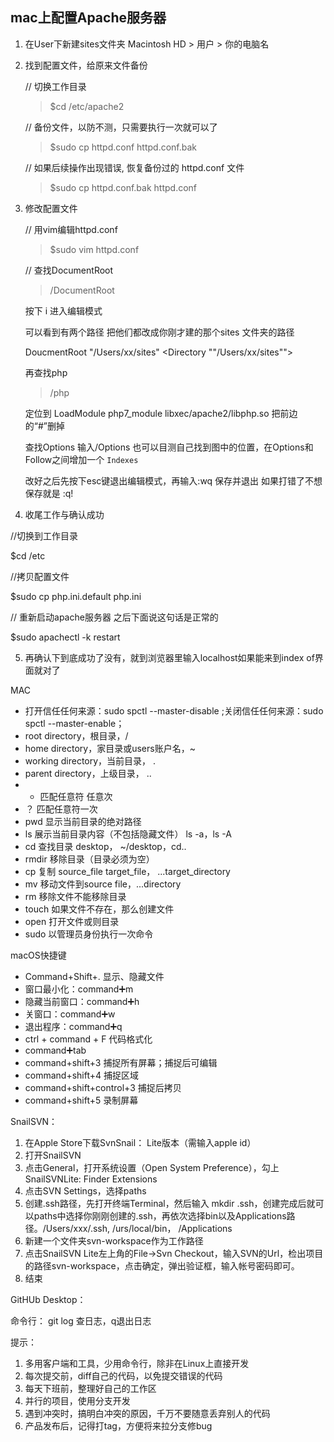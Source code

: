 ## mac上配置Apache服务器

1. 在User下新建sites文件夹 Macintosh HD > 用户 > 你的电脑名
2. 找到配置文件，给原来文件备份 
   
    // 切换工作目录
    > $cd /etc/apache2

    //  备份文件，以防不测，只需要执行一次就可以了
    > $sudo cp httpd.conf httpd.conf.bak

    // 如果后续操作出现错误, 恢复备份过的 httpd.conf 文件
    > $sudo cp httpd.conf.bak httpd.conf

3. 修改配置文件

    // 用vim编辑httpd.conf

    >$sudo vim httpd.conf

    // 查找DocumentRoot  

    >/DocumentRoot

    按下 i 进入编辑模式

    可以看到有两个路径 把他们都改成你刚才建的那个sites 文件夹的路径

      DoucmentRoot "/Users/xx/sites"
      <Directory ""/Users/xx/sites"">

    再查找php
    >/php

    定位到
      LoadModule php7_module libxec/apache2/libphp.so
    把前边的“#”删掉

    查找Options 输入/Options 也可以目测自己找到图中的位置，在Options和Follow之间增加一个  `Indexes`

    改好之后先按下esc键退出编辑模式，再输入:wq 保存并退出 如果打错了不想保存就是 :q!

4. 收尾工作与确认成功

//切换到工作目录

$cd /etc

//拷贝配置文件

$sudo cp php.ini.default php.ini

// 重新启动apache服务器 之后下面说这句话是正常的

$sudo apachectl -k restart

5. 再确认下到底成功了没有，就到浏览器里输入localhost如果能来到index of界面就对了


MAC




* 打开信任任何来源：sudo spctl --master-disable ;关闭信任任何来源：sudo spctl --master-enable；
* root directory，根目录，/
* home directory，家目录或users账户名，~
* working directory，当前目录， .
* parent directory，上级目录， ..
* * 匹配任意符 任意次
* ？ 匹配任意符一次
* pwd 显示当前目录的绝对路径
* ls 展示当前目录内容（不包括隐藏文件） ls -a，ls -A
* cd 查找目录 desktop， ~/desktop，cd..
* rmdir 移除目录（目录必须为空）
* cp 复制 source_file target_file， ...target_directory
* mv 移动文件到source file，...directory
* rm 移除文件不能移除目录
* touch 如果文件不存在，那么创建文件
* open 打开文件或则目录
* sudo 以管理员身份执行一次命令




macOS快捷键

* Command+Shift+. 显示、隐藏文件
* 窗口最小化：command➕m
* 隐藏当前窗口：command➕h
* 关窗口：command➕w
* 退出程序：command➕q
* ctrl + command + F   代码格式化
* command➕tab
* command+shift+3 捕捉所有屏幕；捕捉后可编辑
* command+shift+4 捕捉区域
* command+shift+control+3 捕捉后拷贝
* command+shift+5 录制屏幕



SnailSVN：

1. 在Apple Store下载SvnSnail： Lite版本（需输入apple id）
2. 打开SnailSVN
3. 点击General，打开系统设置（Open System Preference），勾上SnailSVNLite: Finder Extensions
4. 点击SVN Settings，选择paths
5. 创建.ssh路径，先打开终端Terminal，然后输入 mkdir .ssh，创建完成后就可以paths中选择你刚刚创建的.ssh，再依次选择bin以及Applications路径。/Users/xxx/.ssh, /urs/local/bin， /Applications
6. 新建一个文件夹svn-workspace作为工作路径
7. 点击SnailSVN Lite左上角的File->Svn Checkout，输入SVN的Url，检出项目的路径svn-workspace，点击确定，弹出验证框，输入帐号密码即可。
8. 结束

GitHUb Desktop：



命令行：
git log 查日志，q退出日志



提示：
1. 多用客户端和工具，少用命令行，除非在Linux上直接开发
2. 每次提交前，diff自己的代码，以免提交错误的代码
3. 每天下班前，整理好自己的工作区
4. 并行的项目，使用分支开发
5. 遇到冲突时，搞明白冲突的原因，千万不要随意丢弃别人的代码
6. 产品发布后，记得打tag，方便将来拉分支修bug

